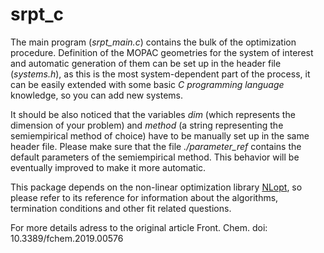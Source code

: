 # srpt_c

The main program (*srpt_main.c*) contains the bulk of the optimization procedure. Definition of the MOPAC geometries for the system of interest and automatic generation of them can be set up in the header file (*systems.h*), as this is the most system-dependent part of the process, it can be easily extended with some basic *C programming language* knowledge, so you can add new systems. 

It should be also noticed that the variables *dim* (which represents the dimension of your problem) and *method* (a string representing the semiempirical method of choice) have to be manually set up in the same header file. Please make sure that the file *./parameter_ref* contains the default parameters of the semiempirical method. This behavior will be eventually improved to make it more automatic.

This package depends on the non-linear optimization library [NLopt](https://github.com/stevengj/nlopt), so please refer to its reference for information about the algorithms, termination conditions and other fit related questions.

For more details adress to the original article Front. Chem. doi: 10.3389/fchem.2019.00576 
